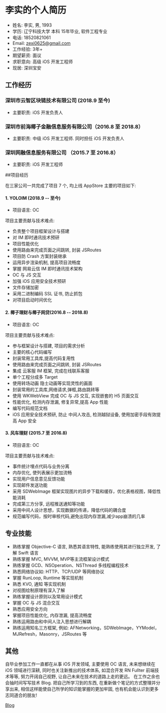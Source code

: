 # 李实的个人简历

* 姓名: 李实, 男, 1993
* 学历: 辽宁科技大学 本科 15年毕业, 软件工程专业
* 电话: 18520821061
* Email: zexi0625@gmail.com
* 工作经验: 3年+
* 期望薪资: 面议
* 求职意向: 高级 iOS 开发工程师 
* 现居:  深圳宝安

## 工作经历

### 深圳市云智区块链技术有限公司 (2018.9 至今)

* 主要职责: iOS 开发负责人

### 深圳市前海椰子金融信息服务有限公司（2016.8 至 2018.8）

* 主要职责: 中级 iOS 开发工程师.  同时担任 iOS 开发负责人

### 深圳网融信息服务有限公司 （2015.7 至 2016.8）

* 主要职责: iOS 开发工程师

##项目经历

在三家公司一共完成了项目 7 个, 均上线 AppStore
主要的项目如下:

#### 1. YOLOIM (2018.9 -- 至今)

* 项目语言: OC

项目主要贡献与技术难点:

* 负责整个项目框架设计与搭建
* 对 IM 即时通讯技术预研 
* 项目性能优化
* 使用路由来完成页面之间跳转, 封装 JSRoutes
* 项目防 Crash 方案封装继承
* 运用异步渲染机制, 提高项目流畅度
* 掌握 网易云信 IM 即时通讯技术架构
* OC 与 JS 交互
* 加强 iOS 应用安全技术预研
* 文件存储加密
* 采用二进制编码 SSL 证书, 防止抓包
* 对项目启动时间优化

#### 2. 椰子理财与椰子网贷(2016.8 -- 2018.8)

* 项目语言: OC
 
项目主要贡献与技术难点: 

* 参与框架设计与搭建, 项目的需求分析
* 主要的核心代码编写
* 封装常用工具库,提高代码复用性
* 使用路由来完成页面之间跳转, 封装 JSRoutes
* 集成 云客服 IM 框架, 完成在线联系客服 
* 单个工程分成多 Target
* 使用转场动画 隐士动画等实现灵性的画面
* 封装常用的工具库,网络请求,弹框,路由跳转等
* 使用 WKWebView 完成 OC 与 JS 交互, 实现嵌套的 H5 页面交互
* 性能优化, 检测内存泄漏, 修复异常,提高 App 性能
* 编写代码规范文档
* iOS 应用安全技术预研, 防止 中间人攻击, 检测越狱设备, 使用加密手段有效提高 App 安全

#### 3. 风车理财 (2015.7 至 2016.8)

* 项目语言: OC 

项目主要贡献与技术难点:

* 事件统计埋点代码与业务分离
* 内存优化, 使列表展示更加流畅
* 实现用户信息意见反馈功能
* 实现邮件发送功能
* 采用 SDWebImage 框架实现图片的异步下载和缓存，优化表格视图，降低性能消耗
* 完成第三方分享, 远程推送通知等功能
* 采用中间人设计思想，实现数据的传递，降低代码的耦合度
* 规范编写代码，按时审核代码,避免出现内存泄漏,减少app崩溃的几率 
## 专业技能

* 熟练掌握 Objective-C 语言, 熟悉其语言特性, 能熟练使用其进行独立开发, 了解 Swift 语言
* 熟练掌握 MVC, MVVM, MVP等主流框架设计模式
* 熟练掌握 GCD、NSOperation、NSThread 多线程编程技术
* 熟悉网络协议如: HTTP、TCP/UDP 等网络协议
* 掌握 RunLoop,  Runtime 等实现机制
* 熟悉 KVO, 通知 等实现机制
* 对视图绘制原理有深入了解
* 熟练掌握设计原则以及常用设计模式
* 掌握 OC 与 JS 混合交互
* 熟悉应用安全方向
* 掌握项目性能优化, 内存泄漏, 提高流畅度
* 熟练运用路由和中间人注入思想进行解耦
* 熟练运用知名三方框架, 例如: AFNetworking，SDWebImage，YYModel， MJRefresh，Masonry，JSRoutes 等


## 其他

自毕业参加工作一直都在从事 iOS 开发领域, 主要使用 OC 语言, 未来想继续在 iOS 领域进行深耕, 同时也关注新推出的技术体系, 如混合开发 RN Fullter 前端技术等等, 努力开阔自己视野, 让自己未来在技术的道路上走的更远。 
在工作之余也会抽时间写写技术 Blog. 把自己所学习到的东西, 在重新做个笔记的方式整理并分享出来, 相信这样能使自己所学的知识能掌握的更加牢固, 也有机会能认识到更多志同道合的朋友!

[Blog](https://www.jianshu.com/u/9c6bbe968616)
  
  
 
 


 
 











